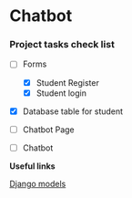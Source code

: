 # Chatbot
### Project tasks check list 

* [ ] Forms
   * [x] Student Register
   * [x] Student login

* [x] Database table for student

* [ ] Chatbot Page
 
* [ ] Chatbot

**Useful links**

[Django models](https://docs.djangoproject.com/en/3.0/ref/models/querysets/#django.db.models.query.QuerySet.create "django docs")